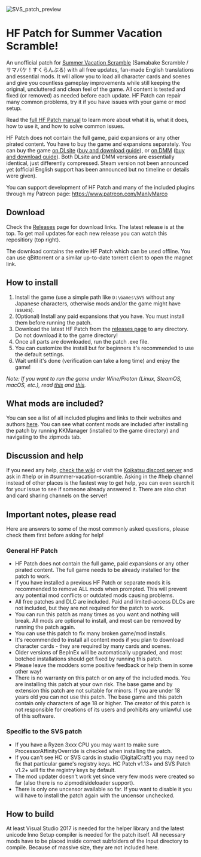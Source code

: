 ![SVS_patch_preview](https://github.com/user-attachments/assets/c9f399b9-0858-462a-9e66-de4f55f6e2ca)

# HF Patch for Summer Vacation Scramble!
An unofficial patch for [Summer Vacation Scramble](https://www.illgames.jp/product/svs/) (Samabake Scramble / サマバケ！すくらんぶる) with all free updates, fan-made English translations and essential mods. It will allow you to load all character cards and scenes and give you countless gameplay improvements while still keeping the original, uncluttered and clean feel of the game. All content is tested and fixed (or removed) as needed before each update. HF Patch can repair many common problems, try it if you have issues with your game or mod setup.

Read the [full HF Patch manual](https://gist.github.com/ManlyMarco/31b78470b8e190686c7ed9686c237e3f) to learn more about what it is, what it does, how to use it, and how to solve common issues.

HF Patch does not contain the full game, paid expansions or any other pirated content. You have to buy the game and expansions separately. You can buy the game [on DLsite](https://www.dlsite.com/pro/work/=/product_id/VJ01003044.html) ([buy and download guide](https://youtu.be/gXhEcizjOLg)), or [on DMM](https://dlsoft.dmm.co.jp/detail/illgames_0006pack/) ([buy and download guide](https://youtu.be/SJ9OXedO3qI)). Both DLsite and DMM versions are essentially identical, just differently compressed. Steam version not been announced yet (official English support has been announced but no timeline or details were given).

You can support development of HF Patch and many of the included plugins through my Patreon page: https://www.patreon.com/ManlyMarco

## Download
Check the [Releases](https://github.com/ManlyMarco/SVS-HF_Patch/releases) page for download links. The latest release is at the top. To get mail updates for each new release you can watch this repositiory (top right).

The download contains the entire HF Patch which can be used offline. You can use qBittorrent or a similar up-to-date torrent client to open the magnet link.

## How to install
1. Install the game (use a simple path like `D:\Games\SVS` without any Japanese characters, otherwise mods and/or the game might have issues).
2. (Optional) Install any paid expansions that you have. You must install them before running the patch.
3. Download the latest HF Patch from the [releases page](https://github.com/ManlyMarco/SVS-HF_Patch/releases) to any directory. Do not download it to the game directory!
4. Once all parts are downloaded, run the patch .exe file.
5. You can customize the install but for beginners it's recommended to use the default settings.
6. Wait until it's done (verification can take a long time) and enjoy the game!

*Note: If you want to run the game under Wine/Proton (Linux, SteamOS, macOS, etc.), read [this](https://github.com/Mantas-2155X/illusion-wine-guide) and [this](https://docs.bepinex.dev/articles/advanced/proton_wine.html).*

## What mods are included?
You can see a list of all included plugins and links to their websites and authors [here](https://github.com/ManlyMarco/SVS-HF_Patch/blob/master/Plugin%20Readme.md). You can see what content mods are included after installing the patch by running KKManager (installed to the game directory) and navigating to the zipmods tab.

## Discussion and help
If you need any help, [check the wiki](https://wiki.anime-sharing.com/hgames/index.php?title=Summer_Vacation!_Scramble) or visit the [Koikatsu discord server](https://discord.gg/hevygx6) and ask in #help or in #summer-vacation-scramble. Asking in the #help channel instead of other places is the fastest way to get help, you can even search it for your issue to see if someone already answered it. There are also chat and card sharing channels on the server!

## Important notes, please read
Here are answers to some of the most commonly asked questions, please check them first before asking for help!

### General HF Patch
- HF Patch does not contain the full game, paid expansions or any other pirated content. The full game needs to be already installed for the patch to work.
- If you have installed a previous HF Patch or separate mods it is recommended to remove ALL mods when prompted. This will prevent any potential mod conflicts or outdated mods causing problems.
- All free patches and DLC are included. Paid and limited-access DLCs are not included, but they are not required for the patch to work. 
- You can run this patch as many times as you want and nothing will break. All mods are optional to install, and most can be removed by running the patch again.
- You can use this patch to fix many broken game/mod installs.
- It's recommended to install all content mods if you plan to download character cards - they are required by many cards and scenes.
- Older versions of BepInEx will be automatically upgraded, and most botched installations should get fixed by running this patch.
- Please leave the modders some positive feedback or help them in some other way!
- There is no warranty on this patch or on any of the included mods. You are installing this patch at your own risk. The base game and by extension this patch are not suitable for minors. If you are under 18 years old you can not use this patch. The base game and this patch contain only characters of age 18 or higher. The creator of this patch is not responsible for creations of its users and prohibits any unlawful use of this software.

### Specific to the SVS patch
- If you have a Ryzen 3xxx CPU you may want to make sure ProcessorAffinityOverride is checked when installing the patch.
- If you can't see HC or SVS cards in studio (DigitalCraft) you may need to fix that particular game's registry keys. HC Patch v1.13+ and SVS Patch v1.2+ will fix the registry keys by default.
- The mod updater doesn't work yet since very few mods were created so far (also there is no zipmod/sideloader support).
- There is only one uncensor available so far. If you want to disable it you will have to install the patch again with the uncensor unchecked.

<!--
### Specific to the Steam version of the game
- Before installing this patch it’s best to run “Verify local game files” in Steam (find HoneyCome in your library > Properties > Local files > Verify). This will avoid any potential issues with modified or broken game files, and will ensure the game is up to date.
- This patch will convert your game into the uncut version (DLsite/DMM). Essentially it will greatly mod compatibility and unlock everything, but if Steam ever updates the game it will most likely break it until you install HF Patch again.
- If you don’t want your friends to see you play this game, after installing this patch you will be able to start it directly from the game directory and Steam won’t see it.
-->

## How to build
At least Visual Studio 2017 is needed for the helper library and the latest unicode Inno Setup compiler is needed for the patch itself. All necessary mods have to be placed inside correct subfolders of the Input directory to compile. Because of massive size, they are not included here.
